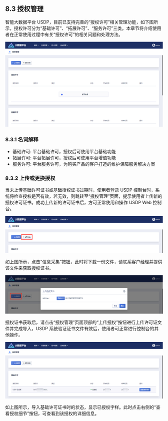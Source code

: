 ## 8.3 授权管理

智能大数据平台 USDP，目前已支持完善的“授权许可”相关管理功能，如下图所示，授权许可分为“基础许可”、“拓展许可”、“服务许可”三类。本章节将介绍使用者在正常使用过程中有关“授权许可”的相关问题和处理方法。

![](../../../images/3.0.0-unopened/userguide/sys_mgt/auth/1302793501.png)

### 8.3.1 名词解释

- 基础许可: 平台基础许可，授权后可使用平台基础功能
- 拓展许可: 平台拓展许可，授权后可使用平台增值功能
- 服务许可: 平台服务许可，为购买产品的客户打造的维护保障服务解决方案

### 8.3.2 上传或更换授权

当未上传基础许可证书或基础授权证书过期时，使用者登录 USDP 控制台时，系统将检查授权是否有效，若无效，则跳转至“授权管理”页面，提示使用者上传新的授权许可证书。成功上传新的许可证书后，方可正常使用和操作 USDP Web 控制台。

![](../../../images/3.0.0-unopened/userguide/sys_mgt/auth/1478370834.png)

如上图所示，点击“信息采集”按钮，此时将下载一份文件，请联系客户经理并提供该文件来获取授权证书。

![](../../../images/3.0.0-unopened/userguide/sys_mgt/auth/4197963807.png)

授权证书获取后，请点击“授权管理”页面顶部的“上传授权”按钮进行上传许可证文件并完成导入，USDP 系统验证证书文件有效后，使用者可正常进行控制台的其他操作。

![](../../../images/3.0.0-unopened/userguide/sys_mgt/auth/142256161.png)

如上图所示，导入基础许可证书时的状态，显示已授权字样。此时点击右侧的“查看授权细节”按钮，可查看到该授权的详细信息。